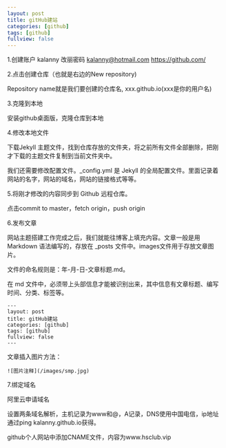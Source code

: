 ```yaml
---
layout: post
title: gitHub建站
categories: [github]
tags: [github]
fullview: false
---
```

1.创建账户  kalanny  改丽密码   kalanny@hotmail.com   https://github.com/

2.点击创建仓库（也就是右边的New repository)

Repository name就是我们要创建的仓库名, xxx.github.io(xxx是你的用户名)

3.克隆到本地

安装github桌面版，克隆仓库到本地

4.修改本地文件

下载Jekyll 主题文件，找到仓库存放的文件夹，将之前所有文件全部删除，把刚才下载的主题文件复制到当前文件夹中。

我们还需要修改配置文件。_config.yml 是 Jekyll 的全局配置文件。里面记录着网站的名字，网站的域名，网站的链接格式等等。

5.将刚才修改的内容同步到 Github 远程仓库。

点击commit to master，fetch origin，push origin

6.发布文章

网站主题搭建工作完成之后，我们就能往博客上填充内容。文章一般是用 Markdown 语法编写的，存放在 _posts 文件中。images文件用于存放文章图片。

文件的命名规则是：年-月-日-文章标题.md。

在 md 文件中，必须带上头部信息才能被识别出来，其中信息有文章标题、编写时间、分类、标签等。

```
---
layout: post
title: gitHub建站
categories: [github]
tags: [github]
fullview: false
---
```

文章插入图片方法：
```
![图片注释](/images/smp.jpg)
```

7.绑定域名

阿里云申请域名

设置两条域名解析，主机记录为www和@，A记录，DNS使用中国电信，ip地址通过ping kalanny.github.io获得。

github个人网站中添加CNAME文件，内容为www.hsclub.vip